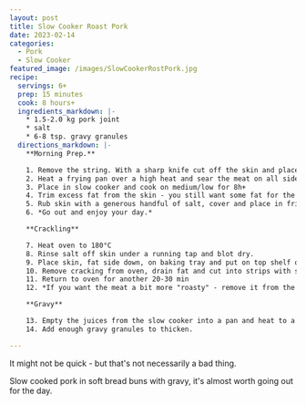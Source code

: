 ```yaml
---
layout: post
title: Slow Cooker Roast Pork
date: 2023-02-14
categories: 
  - Pork
  - Slow Cooker
featured_image: /images/SlowCookerRostPork.jpg
recipe:
  servings: 6+
  prep: 15 minutes
  cook: 8 hours+
  ingredients_markdown: |-
    * 1.5-2.0 kg pork joint
    * salt
    * 6-8 tsp. gravy granules
  directions_markdown: |-
    **Morning Prep.**

    1. Remove the string. With a sharp knife cut off the skin and place to one side. Trim as much fat from the meat as you can, then re-tie the meat.
    2. Heat a frying pan over a high heat and sear the meat on all sides (don't forget the ends). 
    3. Place in slow cooker and cook on medium/low for 8h+ 
    4. Trim excess fat from the skin - you still want some fat for the cracking, just tidy it up a bit.
    5. Rub skin with a generous handful of salt, cover and place in fridge.
    6. *Go out and enjoy your day.*

    **Crackling**

    7. Heat oven to 180°C
    8. Rinse salt off skin under a running tap and blot dry.
    9. Place skin, fat side down, on baking tray and put on top shelf of oven for 20 minutes
    10. Remove cracking from oven, drain fat and cut into strips with scissors, Turn oven up to 220°C.
    11. Return to oven for another 20-30 min
    12. *If you want the meat a bit more "roasty" - remove it from the slow cooker and place, uncovered, in the oven while the cracking finishes up.*

    **Gravy**

    13. Empty the juices from the slow cooker into a pan and heat to a simmer over a medium low heat.
    14. Add enough gravy granules to thicken.

---
```

It might not be quick - but that's not necessarily a bad thing.

Slow cooked pork in soft bread buns with gravy, it's almost worth going out for the day.